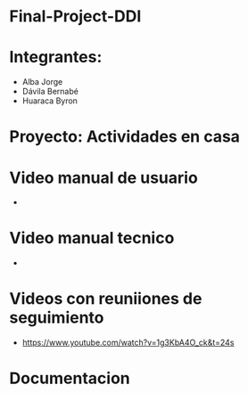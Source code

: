 # Final-Project-DDI

# Integrantes: 
- Alba Jorge
- Dávila Bernabé
- Huaraca Byron

# Proyecto: Actividades en casa


# Video manual de usuario
-

# Video manual tecnico
-

# Videos con reuniiones de seguimiento
- https://www.youtube.com/watch?v=1g3KbA4O_ck&t=24s

# Documentacion 

